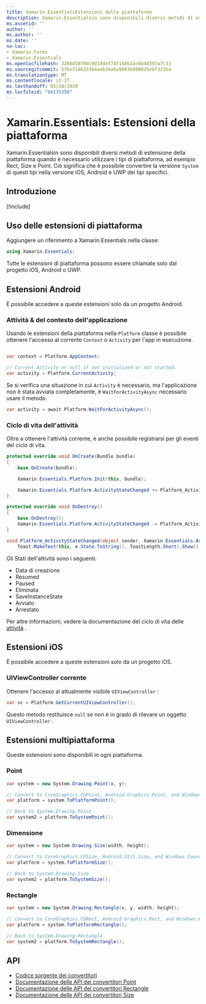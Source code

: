 ```yaml
---
title: Xamarin.EssentialsEstensioni della piattaforma
description: Xamarin.Essentialsin sono disponibili diversi metodi di estensione della piattaforma quando è necessario utilizzare i tipi di piattaforma, ad esempio Rect, Size e Point.
ms.assetid: ''
author: ''
ms.author: ''
ms.date: ''
no-loc:
- Xamarin.Forms
- Xamarin.Essentials
ms.openlocfilehash: 3266d3870dc0d1ddef747168b2ac6b4d397a7c33
ms.sourcegitcommit: 57bc714633364aeb34aba9803e88802bebf321ba
ms.translationtype: MT
ms.contentlocale: it-IT
ms.lasthandoff: 05/28/2020
ms.locfileid: "84135356"
---
```

# <a name="xamarinessentials-platform-extensions"></a>Xamarin.Essentials: Estensioni della piattaforma

Xamarin.Essentialsin sono disponibili diversi metodi di estensione della piattaforma quando è necessario utilizzare i tipi di piattaforma, ad esempio Rect, Size e Point. Ciò significa che è possibile convertire la versione `System` di questi tipi nella versione iOS, Android e UWP dei tipi specifici.

## <a name="get-started"></a>Introduzione

[!include[](~/essentials/includes/get-started.md)]

## <a name="using-platform-extensions"></a>Uso delle estensioni di piattaforma

Aggiungere un riferimento a Xamarin.Essentials nella classe:

```csharp
using Xamarin.Essentials;
```

Tutte le estensioni di piattaforma possono essere chiamate solo dal progetto iOS, Android o UWP.

## <a name="android-extensions"></a>Estensioni Android

È possibile accedere a queste estensioni solo da un progetto Android.

### <a name="application-context--activity"></a>Attività & del contesto dell'applicazione

Usando le estensioni della piattaforma nella `Platform` classe è possibile ottenere l'accesso al corrente `Context` o `Activity` per l'app in esecuzione.

```csharp

var context = Platform.AppContext;

// Current Activity or null if not initialized or not started.
var activity = Platform.CurrentActivity;
```

Se si verifica una situazione in cui `Activity` è necessario, ma l'applicazione non è stata avviata completamente, è `WaitForActivityAsync` necessario usare il metodo.

```csharp
var activity = await Platform.WaitForActivityAsync();
```

### <a name="activity-lifecycle"></a>Ciclo di vita dell'attività

Oltre a ottenere l'attività corrente, è anche possibile registrarsi per gli eventi del ciclo di vita.

```csharp
protected override void OnCreate(Bundle bundle)
{
    base.OnCreate(bundle);

    Xamarin.Essentials.Platform.Init(this, bundle);

    Xamarin.Essentials.Platform.ActivityStateChanged += Platform_ActivityStateChanged;
}

protected override void OnDestroy()
{
    base.OnDestroy();
    Xamarin.Essentials.Platform.ActivityStateChanged -= Platform_ActivityStateChanged;
}

void Platform_ActivityStateChanged(object sender, Xamarin.Essentials.ActivityStateChangedEventArgs e) =>
    Toast.MakeText(this, e.State.ToString(), ToastLength.Short).Show();
```

Gli Stati dell'attività sono i seguenti:

* Data di creazione
* Resumed
* Paused
* Eliminata
* SaveInstanceState
* Avviato
* Arrestato

Per altre informazioni, vedere la documentazione del ciclo di vita delle [attività](https://docs.microsoft.com/xamarin/android/app-fundamentals/activity-lifecycle/) .

## <a name="ios-extensions"></a>Estensioni iOS

È possibile accedere a queste estensioni solo da un progetto iOS.

### <a name="current-uiviewcontroller"></a>UIViewController corrente

Ottenere l'accesso al attualmente visibile `UIViewController` :

```csharp
var vc = Platform.GetCurrentUIViewController();
```

Questo metodo restituisce `null` se non è in grado di rilevare un oggetto `UIViewController` .

## <a name="cross-platform-extensions"></a>Estensioni multipiattaforma

Queste estensioni sono disponibili in ogni piattaforma.

### <a name="point"></a>Point

```csharp
var system = new System.Drawing.Point(x, y);

// Convert to CoreGraphics.CGPoint, Android.Graphics.Point, and Windows.Foundation.Point
var platform = system.ToPlatformPoint();

// Back to System.Drawing.Point
var system2 = platform.ToSystemPoint();
```

### <a name="size"></a>Dimensione

```csharp
var system = new System.Drawing.Size(width, height);

// Convert to CoreGraphics.CGSize, Android.Util.Size, and Windows.Foundation.Size
var platform = system.ToPlatformSize();

// Back to System.Drawing.Size
var system2 = platform.ToSystemSize();
```

### <a name="rectangle"></a>Rectangle

```csharp
var system = new System.Drawing.Rectangle(x, y, width, height);

// Convert to CoreGraphics.CGRect, Android.Graphics.Rect, and Windows.Foundation.Rect
var platform = system.ToPlatformRectangle();

// Back to System.Drawing.Rectangle
var system2 = platform.ToSystemRectangle();
```

## <a name="api"></a>API

- [Codice sorgente dei convertitori](https://github.com/xamarin/Essentials/tree/master/Xamarin.Essentials/Types/PlatformExtensions)
- [Documentazione delle API dei convertitori Point](xref:Xamarin.Essentials.PointExtensions)
- [Documentazione delle API dei convertitori Rectangle](xref:Xamarin.Essentials.RectangleExtensions)
- [Documentazione delle API dei convertitori Size](xref:Xamarin.Essentials.SizeExtensions)
